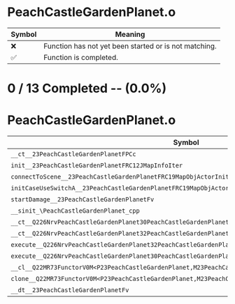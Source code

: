 # PeachCastleGardenPlanet.o
| Symbol | Meaning 
| ------------- | ------------- 
| :x: | Function has not yet been started or is not matching. 
| :white_check_mark: | Function is completed. 


# 0 / 13 Completed -- (0.0%)
# PeachCastleGardenPlanet.o
| Symbol | Decompiled? |
| ------------- | ------------- |
| `__ct__23PeachCastleGardenPlanetFPCc` | :x: |
| `init__23PeachCastleGardenPlanetFRC12JMapInfoIter` | :x: |
| `connectToScene__23PeachCastleGardenPlanetFRC19MapObjActorInitInfo` | :x: |
| `initCaseUseSwitchA__23PeachCastleGardenPlanetFRC19MapObjActorInitInfo` | :x: |
| `startDamage__23PeachCastleGardenPlanetFv` | :x: |
| `__sinit_\PeachCastleGardenPlanet_cpp` | :x: |
| `__ct__Q226NrvPeachCastleGardenPlanet30PeachCastleGardenPlanetNrvWaitFv` | :x: |
| `__ct__Q226NrvPeachCastleGardenPlanet32PeachCastleGardenPlanetNrvDamageFv` | :x: |
| `execute__Q226NrvPeachCastleGardenPlanet32PeachCastleGardenPlanetNrvDamageCFP5Spine` | :x: |
| `execute__Q226NrvPeachCastleGardenPlanet30PeachCastleGardenPlanetNrvWaitCFP5Spine` | :x: |
| `__cl__Q22MR73FunctorV0M<P23PeachCastleGardenPlanet,M23PeachCastleGardenPlanetFPCvPv_v>CFv` | :x: |
| `clone__Q22MR73FunctorV0M<P23PeachCastleGardenPlanet,M23PeachCastleGardenPlanetFPCvPv_v>CFP7JKRHeap` | :x: |
| `__dt__23PeachCastleGardenPlanetFv` | :x: |
